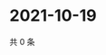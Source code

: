 # 2021-10-19

共 0 条

<!-- BEGIN WEIBO -->
<!-- 最后更新时间 Tue Oct 19 2021 06:14:11 GMT+0800 (China Standard Time) -->

<!-- END WEIBO -->
